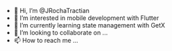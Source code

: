 - 👋 Hi, I’m @JRochaTractian
- 👀 I’m interested in mobile development with Flutter
- 🌱 I’m currently learning state management with GetX
- 💞️ I’m looking to collaborate on ...
- 📫 How to reach me ...

<!---
JRochaTractian/JRochaTractian is a ✨ special ✨ repository because its `README.md` (this file) appears on your GitHub profile.
You can click the Preview link to take a look at your changes.
--->
